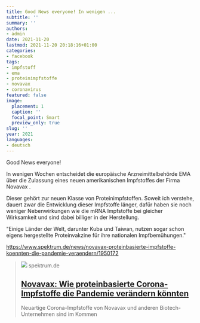 ```yaml
---
title: Good News everyone! In wenigen ...
subtitle: ''
summary: ''
authors:
- admin
date: 2021-11-20
lastmod: 2021-11-20 20:18:16+01:00
categories:
- facebook
tags:
- impfstoff
- ema
- proteinimpfstoffe
- novavax
- coronavirus
featured: false
image:
  placement: 1
  caption: ''
  focal_point: Smart
  preview_only: true
slug: ''
year: 2021
languages:
- deutsch
---
```


Good News everyone! 

In wenigen Wochen entscheidet die europäische Arzneimittelbehörde EMA über die Zulassung eines neuen amerikanischen Impfstoffes der Firma Novavax . 

Dieser gehört zur neuen Klasse von Proteinimpfstoffen. Soweit ich verstehe, dauert zwar die Entwicklung dieser Impfstoffe länger, dafür haben sie noch weniger Nebenwirkungen wie die mRNA Impfstoffe bei gleicher Wirksamkeit und sind dabei billiger in der Herstellung. 

"Einige Länder der Welt, darunter Kuba und Taiwan, nutzen sogar schon eigens hergestellte Proteinvakzine für ihre nationalen Impfbemühungen."

https://www.spektrum.de/news/novavax-proteinbasierte-impfstoffe-koennten-die-pandemie-veraendern/1950172
> [![](https://static.spektrum.de/fm/912/f1920x1080/263247376_pa.jpg)](https://www.spektrum.de/news/novavax-proteinbasierte-impfstoffe-koennten-die-pandemie-veraendern/1950172)
> spektrum.de
> ## [Novavax: Wie proteinbasierte Corona-Impfstoffe die Pandemie verändern könnten](https://www.spektrum.de/news/novavax-proteinbasierte-impfstoffe-koennten-die-pandemie-veraendern/1950172)
>
>Neuartige Corona-Impfstoffe von Novavax und anderen Biotech-Unternehmen sind im Kommen